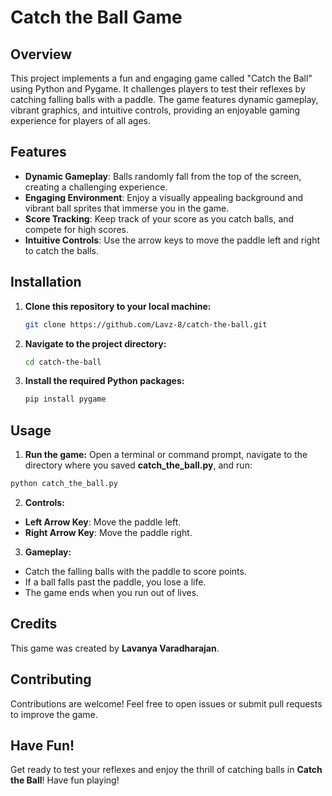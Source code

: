 # Catch the Ball Game

## Overview
This project implements a fun and engaging game called "Catch the Ball" using Python and Pygame. It challenges players to test their reflexes by catching falling balls with a paddle. The game features dynamic gameplay, vibrant graphics, and intuitive controls, providing an enjoyable gaming experience for players of all ages.

## Features
- **Dynamic Gameplay**: Balls randomly fall from the top of the screen, creating a challenging experience.
- **Engaging Environment**: Enjoy a visually appealing background and vibrant ball sprites that immerse you in the game.
- **Score Tracking**: Keep track of your score as you catch balls, and compete for high scores.
- **Intuitive Controls**: Use the arrow keys to move the paddle left and right to catch the balls.

## Installation

1. **Clone this repository to your local machine:**
   
   ```bash
   git clone https://github.com/Lavz-8/catch-the-ball.git
   ```
2. **Navigate to the project directory:**

    ```bash
    cd catch-the-ball
    ```
3. **Install the required Python packages:**

    ```bash
    pip install pygame
    ```
    
## Usage

1. **Run the game:**
Open a terminal or command prompt, navigate to the directory where you saved **catch_the_ball.py**, and run:
  ```bash
  python catch_the_ball.py
  ```
2. **Controls:**

- **Left Arrow Key**: Move the paddle left.
- **Right Arrow Key**: Move the paddle right.
  
3. **Gameplay:**

- Catch the falling balls with the paddle to score points.
- If a ball falls past the paddle, you lose a life.
- The game ends when you run out of lives.

## Credits
This game was created by **Lavanya Varadharajan**.

## Contributing
Contributions are welcome! Feel free to open issues or submit pull requests to improve the game.

## Have Fun!
Get ready to test your reflexes and enjoy the thrill of catching balls in **Catch the Ball**! Have fun playing!
